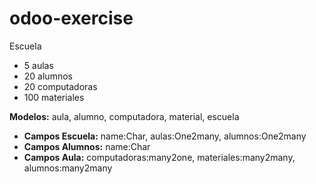 # odoo-exercise

Escuela
- 5 aulas
- 20 alumnos
- 20 computadoras
- 100 materiales

**Modelos:** aula, alumno, computadora, material, escuela

- **Campos Escuela:** name:Char, aulas:One2many, alumnos:One2many
- **Campos Alumnos:** name:Char
- **Campos Aula:** computadoras:many2one, materiales:many2many, alumnos:many2many
